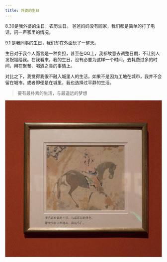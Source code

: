 ```yaml
---
title: 外婆的生日
---
```


8.30是我外婆的生日，农历生日。
爸爸妈妈没有回家，我们都是简单的打了电话，问一声家里的情况。

9.1 是我同事的生日，我们却在外面玩了一整天。

生日对于我个人而言是一种负担，甚至在QQ上，我都故意去调整日期，不让别人发祝福给我。在我看来，我的生日，没有必要为这样一个时间，去耗费过多的时间，用在聚餐、喝酒之类的事情上。

对比之下，我觉得我很不融入城里人的生活，如果不是因为工地在城市，我并不会留在城市。或者即便是在城里，我也选择过平静的生活。

<blockquote>要有最朴素的生活，与最遥远的梦想
</blockquote>

<img src="/images/20180901/plain-life.jpg">


